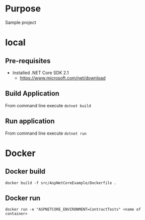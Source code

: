 # Purpose

Sample project

# local

## Pre-requisites

* Installed .NET Core SDK 2.1
	* https://www.microsoft.com/net/download

## Build Application

From command line execute `dotnet build`

## Run application

From command line execute `dotnet run`

# Docker

## Docker build
`docker build -f src/AspNetCoreExample/Dockerfile .`

## Docker run

`docker run -e "ASPNETCORE_ENVIRONMENT=ContractTests" <name of container>`